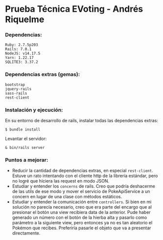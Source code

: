 # Prueba Técnica EVoting - Andrés Riquelme

### Dependencias:
```
Ruby: 2.7.5p203
Rails: 7.0.1
NodeJS: v14.17.5
Yarn: 1.22.17
SQLITE3: 3.37.2
```

### Dependencias extras (gemas):
````
bootstrap
jquery-rails
sass-rails
rest-client
````

### Instalación y ejecución:

En su entorno de desarrollo de rails, instalar todas las dependencias extras:
```
$ bundle install
```

Levantar el servidor:
```
& bin/rails server
```

### Puntos a mejorar:

* Reducir la cantidad de dependencias extras, en especial ``rest-client``. Estuve un rato intentando con el
cliente http de la librería estándar, pero no logré que hiciera las request en modo JSON.
* Estudiar y entender los ``concerns`` de rails. Creo que podría deshacerme de las utils de ese modo y mover el servicio
de PokeApiService a un concern en lugar de una clase con métodos estáticos.
* Estudiar y entender la comunicación entre ``controllers``. Si bien en mi solución no parecía necesario, creo que era
parte del encargo que al presionar el botón una view recibiera data de la anterior. Pude haber generado un número
con el botón de la hierba alta y pasarlo como parámetro a la siguiente view, pero entonces ya no es tan aleatorio el
Pokémon que recibes. Preferiría pasarle el objeto que va a presentar directamente.
